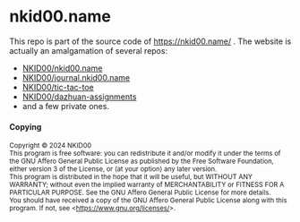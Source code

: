 # nkid00.name

This repo is part of the source code of https://nkid00.name/ . The website is actually an amalgamation of several repos:

- [NKID00/nkid00.name](https://github.com/NKID00/nkid00.name)
- [NKID00/journal.nkid00.name](https://github.com/NKID00/journal.nkid00.name)
- [NKID00/tic-tac-toe](https://github.com/NKID00/tic-tac-toe)
- [NKID00/dazhuan-assignments](https://github.com/NKID00/dazhuan-assignments)
- and a few private ones.

#### Copying

<sup>
Copyright &copy; 2024 NKID00
<br>
This program is free software: you can redistribute it and/or modify it under the terms of the GNU Affero General Public License as published by the Free Software Foundation, either version 3 of the License, or (at your option) any later version.
<br>
This program is distributed in the hope that it will be useful, but WITHOUT ANY WARRANTY; without even the implied warranty of MERCHANTABILITY or FITNESS FOR A PARTICULAR PURPOSE. See the GNU Affero General Public License for more details.
<br>
You should have received a copy of the GNU Affero General Public License along with this program. If not, see &lt;<a href="https://www.gnu.org/licenses/" target="_blank">https://www.gnu.org/licenses/</a>&gt;.
</sup>
